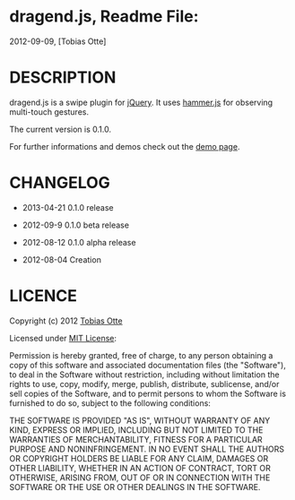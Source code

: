 dragend.js, Readme File:
==============================================================================
2012-09-09, [Tobias Otte]

# DESCRIPTION

dragend.js is a swipe plugin for [jQuery](https://github.com/jquery/jquery/). It uses [hammer.js](http://eightmedia.github.com/hammer.js/) for observing multi-touch gestures.

The current version is 0.1.0.

For further informations and demos check out the [demo page](http://stereobit.github.com/dragend/).

# CHANGELOG

* 2013-04-21
  0.1.0 release

* 2012-09-9
  0.1.0 beta release

* 2012-08-12
  0.1.0 alpha release

* 2012-08-04
  Creation

# LICENCE 

Copyright (c) 2012 [Tobias Otte](http://stereb.it)

Licensed under [MIT License](http://www.opensource.org/licenses/mit-license.php):

Permission is hereby granted, free of charge, to any person obtaining a copy of this software and associated documentation files (the "Software"), to deal in the Software without restriction, including without limitation the rights to use, copy, modify, merge, publish, distribute, sublicense, and/or sell copies of the Software, and to permit persons to whom the Software is furnished to do so, subject to the following conditions:

THE SOFTWARE IS PROVIDED "AS IS", WITHOUT WARRANTY OF ANY KIND, EXPRESS OR IMPLIED, INCLUDING BUT NOT LIMITED TO THE WARRANTIES OF MERCHANTABILITY, FITNESS FOR A PARTICULAR PURPOSE AND NONINFRINGEMENT. IN NO EVENT SHALL THE AUTHORS OR COPYRIGHT HOLDERS BE LIABLE FOR ANY CLAIM, DAMAGES OR OTHER LIABILITY, WHETHER IN AN ACTION OF CONTRACT, TORT OR OTHERWISE, ARISING FROM, OUT OF OR IN CONNECTION WITH THE SOFTWARE OR THE USE OR OTHER DEALINGS IN THE SOFTWARE.
